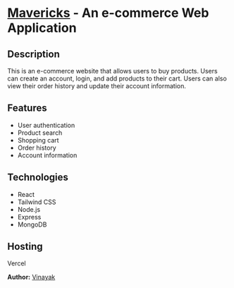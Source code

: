 # [Mavericks](https://mavericks-app.vercel.app) - An e-commerce Web Application

## Description

This is an e-commerce website that allows users to buy products.
Users can create an account, login, and add products to their cart.
Users can also view their order history and update their account information.

## Features

- User authentication
- Product search
- Shopping cart
- Order history
- Account information

## Technologies

- React
- Tailwind CSS
- Node.js
- Express
- MongoDB

## Hosting
Vercel

**Author:** [Vinayak](https://github.com/vinayak746/)
